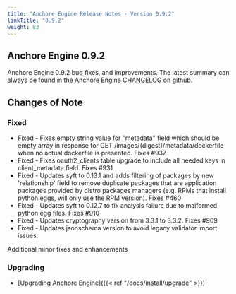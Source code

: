 ```yaml
---
title: "Anchore Engine Release Notes - Version 0.9.2"
linkTitle: "0.9.2"
weight: 83
---
```


## Anchore Engine 0.9.2

Anchore Engine 0.9.2 bug fixes, and improvements.  The latest summary can always be found in the Anchore Engine [CHANGELOG](https://github.com/anchore/anchore-engine/blob/master/CHANGELOG.md) on github.

## Changes of Note

### Fixed
+ Fixed - Fixes empty string value for "metadata" field which should be empty array in response for GET /images/{digest}/metadata/dockerfile when no actual dockerfile is presented. Fixes #937
+ Fixed - Fixes oauth2_clients table upgrade to include all needed keys in client_metadata field. Fixes #931
+ Fixed - Updates syft to 0.13.1 and adds filtering of packages by new 'relationship' field to remove duplicate packages that are application packages provided by distro packages managers (e.g. RPMs that install python eggs, will only use the RPM version). Fixes #460
+ Fixed - Updates syft to 0.12.7 to fix analysis failure due to malformed python egg files. Fixes #910
+ Fixed - Updates cryptography version from 3.3.1 to 3.3.2. Fixes #909
+ Fixed - Updates jsonschema version to avoid legacy validator import issues.

Additional minor fixes and enhancements

### Upgrading

* [Upgrading Anchore Engine]({{< ref "/docs/install/upgrade" >}})
